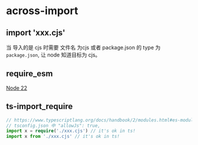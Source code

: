 # across-import

## import 'xxx.cjs'

当 导入的是 cjs 时需要 文件名 为cjs 或者 package.json 的 type 为 `package.json`, 让 node 知道目标为 cjs。

## require_esm

[Node 22](https://nodejs.org/en/blog/announcements/v22-release-announce#support-requireing-synchronous-esm-graphs)

## ts-import_require

``` ts
// https://www.typescriptlang.org/docs/handbook/2/modules.html#es-module-syntax-with-commonjs-behavior
// tsconfig.json 中 "allowJs": true,
import x = require('./xxx.cjs') // it's ok in ts!
import x from './xxx.cjs' // it's ok in ts!
```
